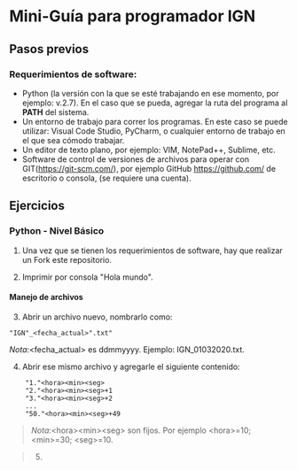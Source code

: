 # Mini-Guía para programador IGN

## Pasos previos
### Requerimientos de software:
* Python (la versión con la que se esté trabajando en ese momento, por ejemplo: v.2.7). En el caso que se pueda, agregar la ruta del programa al **PATH** del sistema. 
* Un entorno de trabajo para correr los programas. En este caso se puede utilizar: Visual Code Studio, PyCharm, o cualquier entorno de trabajo en el que sea cómodo trabajar.
* Un editor de texto plano, por ejemplo: VIM, NotePad++, Sublime, etc.
* Software de control de versiones de archivos para operar con GIT(https://git-scm.com/), por ejemplo GitHub https://github.com/ de escritorio o consola, (se requiere una cuenta).

## Ejercicios

### Python - Nivel Básico

1. Una vez que se tienen los requerimientos de software, hay que realizar un Fork este repositorio.


2. Imprimir por consola "Hola mundo".


#### Manejo de archivos

3. Abrir un archivo nuevo, nombrarlo como: 
```
"IGN"_<fecha_actual>".txt"
```
*Nota*:\<fecha_actual> es ddmmyyyy. Ejemplo: IGN_01032020.txt.

4. Abrir ese mismo archivo y agregarle el siguiente contenido:

```
	"1."<hora><min><seg>
	"2."<hora><min><seg>+1
	"3."<hora><min><seg>+2
	...
	"50."<hora><min><seg>+49
```
>*Nota*:\<hora>\<min>\<seg> son fijos. Por ejemplo \<hora>=10; \<min>=30; \<seg>=10.

>5. 